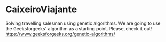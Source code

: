 # CaixeiroViajante
Solving travelling salesman using genetic algorithms.
We are going to use the Geeksforgeeks' algorithm as a starting point. Please, check it out!
https://www.geeksforgeeks.org/genetic-algorithms/
